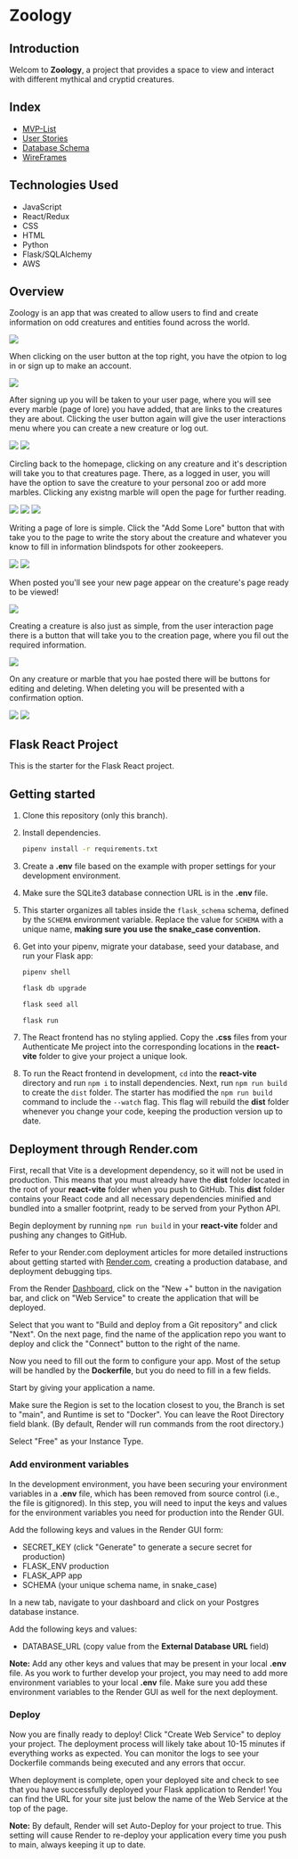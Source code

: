 # Zoology

## Introduction

Welcom to **Zoology**, a project that provides a space to view and interact with different mythical and cryptid creatures. 

## Index
- [MVP-List](https://github.com/James-Jon27/Zoology/wiki/MVP-List)
- [User Stories](https://github.com/James-Jon27/Zoology/wiki/User-Stories)
- [Database Schema](https://github.com/James-Jon27/Zoology/wiki/Database-Schema)
- [WireFrames]()

## Technologies Used

- JavaScript
- React/Redux
- CSS
- HTML
- Python
- Flask/SQLAlchemy
- AWS

## Overview

Zoology is an app that was created to allow users to find and create information on odd creatures and entities found across the world.

![](/MVP/zoomvp1.1.png)

When clicking on the user button at the top right, you have the otpion to log in or sign up to make an account. 

![](MVP/zoomvp1.2.png)

After signing up you will be taken to your user page, where you will see every marble (page of lore) you have added, that are links to the creatures they are about. Clicking the user button again will give the user interactions menu where you can create a new creature or log out.

![](MVP/zoomvp1.4.png) ![](MVP/zoomvp1.3.png)

Circling back to the homepage, clicking on any creature and it's description will take you to that creatures page. There, as a logged in user, you will have the option to save the creature to your personal zoo or add more marbles. Clicking any existng marble will open the page for further reading.

![](MVP/zoomvp2.1.png) ![](MVP/zoomvp2.2.png) ![](MVP/zoomvp2.3.png)

Writing a page of lore is simple. Click the "Add Some Lore" button that with take you to the page to write the story about the creature and whatever you know to fill in information blindspots for other zookeepers.

![](MVP/zoomvp3.2.png) ![](MVP/zoomvp3.3.png)

When posted you'll see your new page appear on the creature's page ready to be viewed!

![](MVP/zoomvp3.31.png)

Creating a creature is also just as simple, from the user interaction page there is a button that will take you to the creation page, where you fil out the required information.

![](MVP/zoomvp3.11.jpg)

On any creature or marble that you hae posted there will be buttons for editing and deleting. When deleting you will be presented with a confirmation option.

![](MVP/zoomvp3.4.png) ![](MVP/zoomvp3.41.png)


## Flask React Project

This is the starter for the Flask React project.

## Getting started

1. Clone this repository (only this branch).

2. Install dependencies.

   ```bash
   pipenv install -r requirements.txt
   ```

3. Create a __.env__ file based on the example with proper settings for your
   development environment.

4. Make sure the SQLite3 database connection URL is in the __.env__ file.

5. This starter organizes all tables inside the `flask_schema` schema, defined
   by the `SCHEMA` environment variable.  Replace the value for
   `SCHEMA` with a unique name, **making sure you use the snake_case
   convention.**

6. Get into your pipenv, migrate your database, seed your database, and run your
   Flask app:

   ```bash
   pipenv shell
   ```

   ```bash
   flask db upgrade
   ```

   ```bash
   flask seed all
   ```

   ```bash
   flask run
   ```

7. The React frontend has no styling applied. Copy the __.css__ files from your
   Authenticate Me project into the corresponding locations in the
   __react-vite__ folder to give your project a unique look.

8. To run the React frontend in development, `cd` into the __react-vite__
   directory and run `npm i` to install dependencies. Next, run `npm run build`
   to create the `dist` folder. The starter has modified the `npm run build`
   command to include the `--watch` flag. This flag will rebuild the __dist__
   folder whenever you change your code, keeping the production version up to
   date.

## Deployment through Render.com

First, recall that Vite is a development dependency, so it will not be used in
production. This means that you must already have the __dist__ folder located in
the root of your __react-vite__ folder when you push to GitHub. This __dist__
folder contains your React code and all necessary dependencies minified and
bundled into a smaller footprint, ready to be served from your Python API.

Begin deployment by running `npm run build` in your __react-vite__ folder and
pushing any changes to GitHub.

Refer to your Render.com deployment articles for more detailed instructions
about getting started with [Render.com], creating a production database, and
deployment debugging tips.

From the Render [Dashboard], click on the "New +" button in the navigation bar,
and click on "Web Service" to create the application that will be deployed.

Select that you want to "Build and deploy from a Git repository" and click
"Next". On the next page, find the name of the application repo you want to
deploy and click the "Connect" button to the right of the name.

Now you need to fill out the form to configure your app. Most of the setup will
be handled by the __Dockerfile__, but you do need to fill in a few fields.

Start by giving your application a name.

Make sure the Region is set to the location closest to you, the Branch is set to
"main", and Runtime is set to "Docker". You can leave the Root Directory field
blank. (By default, Render will run commands from the root directory.)

Select "Free" as your Instance Type.

### Add environment variables

In the development environment, you have been securing your environment
variables in a __.env__ file, which has been removed from source control (i.e.,
the file is gitignored). In this step, you will need to input the keys and
values for the environment variables you need for production into the Render
GUI.

Add the following keys and values in the Render GUI form:

- SECRET_KEY (click "Generate" to generate a secure secret for production)
- FLASK_ENV production
- FLASK_APP app
- SCHEMA (your unique schema name, in snake_case)

In a new tab, navigate to your dashboard and click on your Postgres database
instance.

Add the following keys and values:

- DATABASE_URL (copy value from the **External Database URL** field)

**Note:** Add any other keys and values that may be present in your local
__.env__ file. As you work to further develop your project, you may need to add
more environment variables to your local __.env__ file. Make sure you add these
environment variables to the Render GUI as well for the next deployment.

### Deploy

Now you are finally ready to deploy! Click "Create Web Service" to deploy your
project. The deployment process will likely take about 10-15 minutes if
everything works as expected. You can monitor the logs to see your Dockerfile
commands being executed and any errors that occur.

When deployment is complete, open your deployed site and check to see that you
have successfully deployed your Flask application to Render! You can find the
URL for your site just below the name of the Web Service at the top of the page.

**Note:** By default, Render will set Auto-Deploy for your project to true. This
setting will cause Render to re-deploy your application every time you push to
main, always keeping it up to date.

[Render.com]: https://render.com/
[Dashboard]: https://dashboard.render.com/
